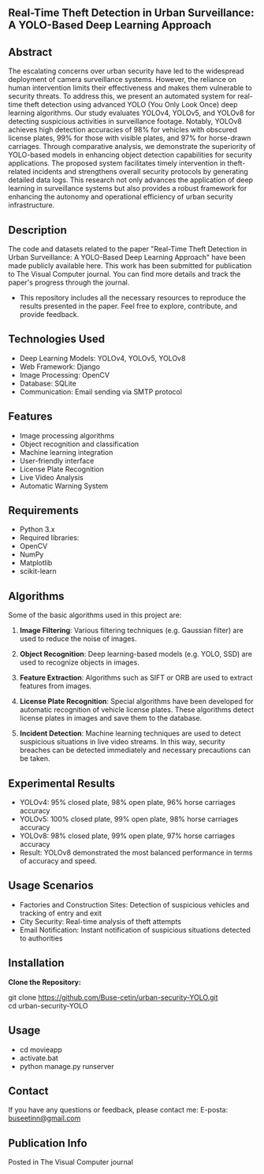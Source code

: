 ## **Real-Time Theft Detection in Urban Surveillance: A YOLO-Based Deep Learning Approach**

## Abstract
The escalating concerns over urban security have led to the widespread deployment of camera surveillance systems. However, the reliance on human intervention limits their effectiveness and makes them vulnerable to security threats. To address this, we present an automated system for real-time theft detection using advanced YOLO (You Only Look Once) deep learning algorithms. Our study evaluates YOLOv4, YOLOv5, and
YOLOv8 for detecting suspicious activities in surveillance footage. Notably, YOLOv8 achieves high detection accuracies of 98% for vehicles with obscured license plates, 99% for those with visible plates, and 97%
for horse-drawn carriages. Through comparative analysis, we demonstrate the superiority of YOLO-based models in enhancing object detection capabilities for security applications. The proposed system facilitates
timely intervention in theft-related incidents and strengthens overall security protocols by generating detailed data logs. This research not only advances the application of deep learning in surveillance systems
but also provides a robust framework for enhancing the autonomy and operational efficiency of urban security infrastructure.

## Description
The code and datasets related to the paper "Real-Time Theft Detection in Urban Surveillance: A YOLO-Based Deep Learning Approach" have been made publicly available here. This work has been submitted for publication to The Visual Computer journal. You can find more details and track the paper's progress through the journal.
 - This repository includes all the necessary resources to reproduce the results presented in the paper. Feel free to explore, contribute, and provide feedback.

## Technologies Used

- Deep Learning Models: YOLOv4, YOLOv5, YOLOv8
- Web Framework: Django
- Image Processing: OpenCV
- Database: SQLite
- Communication: Email sending via SMTP protocol

## Features

- Image processing algorithms
- Object recognition and classification
- Machine learning integration
- User-friendly interface
- License Plate Recognition
- Live Video Analysis
- Automatic Warning System

## Requirements

- Python 3.x
- Required libraries:
- OpenCV
- NumPy
- Matplotlib
- scikit-learn
    
## Algorithms

Some of the basic algorithms used in this project are:

1. **Image Filtering**: Various filtering techniques (e.g. Gaussian filter) are used to reduce the noise of images.

2. **Object Recognition**: Deep learning-based models (e.g. YOLO, SSD) are used to recognize objects in images.

3. **Feature Extraction**: Algorithms such as SIFT or ORB are used to extract features from images.

4. **License Plate Recognition**: Special algorithms have been developed for automatic recognition of vehicle license plates. These algorithms detect license plates in images and save them to the database.

5. **Incident Detection**: Machine learning techniques are used to detect suspicious situations in live video streams. In this way, security breaches can be detected immediately and necessary precautions can be taken.  

## Experimental Results
- YOLOv4: 95% closed plate, 98% open plate, 96% horse carriages accuracy 
- YOLOv5: 100% closed plate, 99% open plate, 98% horse carriages accuracy 
- YOLOv8: 98% closed plate, 99% open plate, 97% horse carriages accuracy
- Result: YOLOv8 demonstrated the most balanced performance in terms of accuracy and speed.

## Usage Scenarios

- Factories and Construction Sites: Detection of suspicious vehicles and tracking of entry and exit
- City Security: Real-time analysis of theft attempts
- Email Notification: Instant notification of suspicious situations detected to authorities

## Installation
 **Clone the Repository:**

git clone https://github.com/Buse-cetin/urban-security-YOLO.git  
cd urban-security-YOLO



## Usage
- cd movieapp
- activate.bat
- python manage.py runserver

## Contact
If you have any questions or feedback, please contact me:
E-posta: buseetinn@gmail.com

## Publication Info
Posted in The Visual Computer journal

